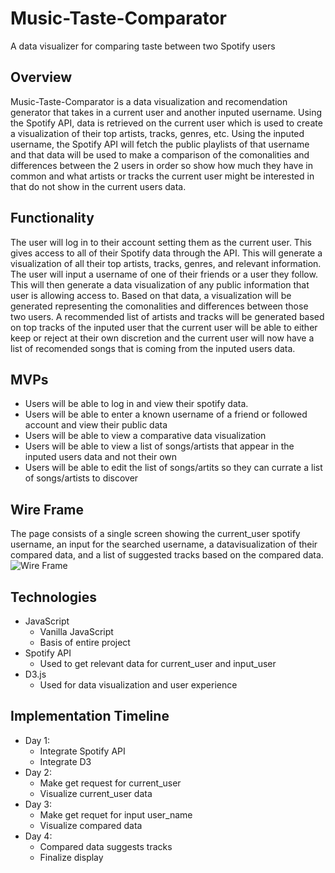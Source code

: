# Music-Taste-Comparator
A data visualizer for comparing taste between two Spotify users
## Overview
Music-Taste-Comparator is a data visualization and recomendation generator that takes in a current user and another inputed username. Using the Spotify API, data is retrieved on the current user which is used to create a visualization of their top artists, tracks, genres, etc. Using the inputed username, the Spotify API will fetch the public playlists of that username and that data will be used to make a comparison of the comonalities and differences between the 2 users in order so show how much they have in common and what artists or tracks the current user might be interested in that do not show in the current users data.
## Functionality
The user will log in to their account setting them as the current user. This gives access to all of their Spotify data through the API. This will generate a visualization of all their top artists, tracks, genres, and relevant information. The user will input a username of one of their friends or a user they follow. This will then generate a data visualization of any public information that user is allowing access to. Based on that data, a visualization will be generated representing the comonalities and differences between those two users. A recommended list of artists and tracks will be generated based on top tracks of the inputed user that the current user will be able to either keep or reject at their own discretion and the current user will now have a list of recomended songs that is coming from the inputed users data.
## MVPs
- Users will be able to log in and view their spotify data.
- Users will be able to enter a known username of a friend or followed account and view their public data
- Users will be able to view a comparative data visualization 
- Users will be able to view a list of songs/artists that appear in the inputed users data and not their own
- Users will be able to edit the list of songs/artits so they can currate a list of songs/artists to discover
## Wire Frame
The page consists of a single screen showing the current_user spotify username, an input for the searched username, a datavisualization of their compared data, and a list of suggested tracks based on the compared data.
![Wire Frame](https://ootd-dev.s3.amazonaws.com/Wire_frame_2.png)
## Technologies
- JavaScript
  - Vanilla JavaScript
  - Basis of entire project
- Spotify API
  - Used to get relevant data for current_user and input_user
- D3.js
  - Used for data visualization and user experience
## Implementation Timeline
 - Day 1:
   - Integrate Spotify API
   - Integrate D3
 - Day 2:
   - Make get request for current_user
   - Visualize current_user data
 - Day 3:
   - Make get requet for input user_name
   - Visualize compared data
 - Day 4:
   - Compared data suggests tracks
   - Finalize display
